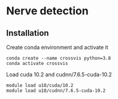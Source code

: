 # Nerve detection

## Installation

Create conda environment and activate it

```b
conda create --name crossvis python=3.8
conda activate crossvis
```
Load cuda 10.2 and cudnn/7.6.5-cuda-10.2
```b
module load u18/cuda/10.2
module load u18/cudnn/7.6.5-cuda-10.2
```
